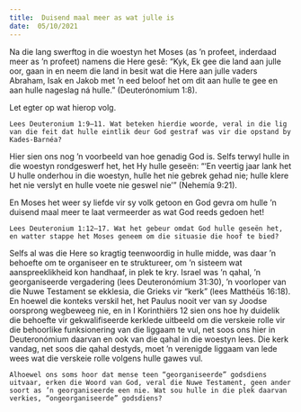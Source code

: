 ```yaml
---
title:  Duisend maal meer as wat julle is
date:  05/10/2021
---
```


Na die lang swerftog in die woestyn het Moses (as ’n profeet, inderdaad meer as ’n profeet) namens die Here gesê: “Kyk, Ek gee die land aan julle oor, gaan in en neem die land in besit wat die Here aan julle vaders Abraham, Isak en Jakob met ’n eed beloof het om dit aan hulle te gee en aan hulle nageslag ná hulle.” (Deuterónomium 1:8).

Let egter op wat hierop volg.

`Lees Deuteronium 1:9–11. Wat beteken hierdie woorde, veral in die lig van die feit dat hulle eintlik deur God gestraf was vir die opstand by Kades-Barnéa?`

Hier sien ons nog ’n voorbeeld van hoe genadig God is. Selfs terwyl hulle in die woestyn rondgeswerf het, het Hy hulle geseën: “‘En veertig jaar lank het U hulle onderhou in die woestyn, hulle het nie gebrek gehad nie; hulle klere het nie verslyt en hulle voete nie geswel nie’” (Nehemía 9:21).

En Moses het weer sy liefde vir sy volk getoon en God gevra om hulle ’n duisend maal meer te laat vermeerder as wat God reeds gedoen het!

`Lees Deuteronium 1:12–17. Wat het gebeur omdat God hulle geseën het, en watter stappe het Moses geneem om die situasie die hoof te bied?`

Selfs al was die Here so kragtig teenwoordig in hulle midde, was daar ’n behoefte om te organiseer en te struktureer, om ’n sisteem wat aanspreeklikheid kon handhaaf, in plek te kry.  Israel was ’n qahal, ’n georganiseerde vergadering (lees Deuteronómium 31:30), ’n voorloper van die Nuwe Testament se ekklesia, die Grieks vir “kerk” (lees Matthéüs 16:18). En hoewel die konteks verskil het, het Paulus nooit ver van sy Joodse oorsprong wegbeweeg nie, en in I Korinthiërs 12 sien ons hoe hy duidelik die behoefte vir gekwalifiseerde kerklede uitbeeld om die verskeie rolle vir die behoorlike funksionering van die liggaam te vul, net soos ons hier in Deuteronómium daarvan en ook van die qahal in die woestyn lees.  Die kerk vandag, net soos die qahal destyds, moet ’n verenigde liggaam van lede wees wat die verskeie rolle volgens hulle gawes vul.

`Alhoewel ons soms hoor dat mense teen “georganiseerde” godsdiens uitvaar, erken die Woord van God, veral die Nuwe Testament, geen ander soort as ’n georganiseerde een nie. Wat sou hulle in die plek daarvan verkies, “ongeorganiseerde” godsdiens?`